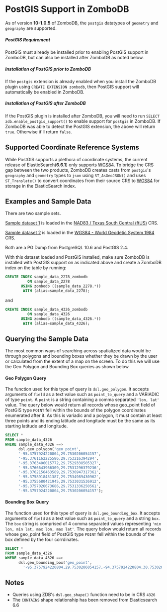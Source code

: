# PostGIS Support in ZomboDB
As of version **10-1.0.5** of ZomboDB, the `postgis` datatypes of `geometry` and `geography` are supported.

##### PostGIS Requirement
PostGIS must already be installed prior to enabling PostGIS support in ZomboDB, but can also be installed after ZomboDB as noted below.

##### Installation of PostGIS prior to ZomboDB 
If the `postgis` extension is already enabled when you install the ZomboDB plugin using `CREATE EXTENSION zombodb`, then PostGIS support will automatically be enabled in ZomboDB. 

##### Installation of PostGIS after ZomboDB 
If the PostGIS plugin is installed after ZomboDB, you will need to run ```SELECT zdb.enable_postgis_support()``` to enable support for `postgis` in ZomboDB. If ZomboDB was able to detect the PostGIS extension, the above will return `true`.  Otherwise it'll return `false`.

## Supported Coordinate Reference Systems
While PostGIS supports a plethora of coordinate systems, the current release of ElasticSearch(**6.6.1**) only supports [WGS84](https://epsg.io/4326). To bridge the CRS gap between the two products, ZomboDB creates casts from `postgis`'s `geography` and `geometry` types to `json` using `ST_AsGeoJSON()` and uses `ST_Translate()` to convert coordinates from their source CRS to [WGS84](https://epsg.io/4326) for storage in the ElasticSearch index.

## Examples and Sample Data
There are two sample sets. 

[Sample dataset 1](https://github.com/zombodb/zombodb/files/2948109/sample_data_2278.zip) is loaded in the [NAD83 / Texas South Central (ftUS)](https://epsg.io/2278) CRS. 

[Sample dataset 2](https://github.com/zombodb/zombodb/files/3027737/sample_data_4326.zip) is loaded in the [WGS84 - World Geodetic System 1984](https://epsg.io/4326) CRS. 

Both are a PG Dump from PostgreSQL 10.6 and PostGIS 2.4.

With this dataset loaded and PostGIS installed, make sure ZomboDB is installed with PostGIS support on as indicated above and create a ZomboDB index on the table by running:
```sql
CREATE INDEX sample_data_2278_zombodb
          ON sample_data_2278
       USING zombodb ((sample_data_2278.*))
        WITH (alias=sample_data_2278);
```

and

```sql
CREATE INDEX sample_data_4326_zombodb
          ON sample_data_4326
       USING zombodb ((sample_data_4326.*))
        WITH (alias=sample_data_4326);
```

## Querying the Sample Data
The most common ways of searching across spatialized data would be through polygons and bounding boxes whether they be drawn by the user or calculated from the extent of a map on the screen. To do this we will use the Geo Polygon and Bounding Box queries as shown below

#### Geo Polygon Query
The function used for this type of query is `dsl.geo_polygon`. It accepts arguments of `field` as a text value such as `point_to_query` and a VARIADIC of type `point`. A `point` is a string containing a comma separated `'lon, lat'` value. The query below would return all records whose geo_point field of PostGIS type `POINT` fell within the bounds of the polygon coordinates enumerated after it. As this is variadic and a polygon, it must contain at least three points and its ending latitude and longitude must be the same as its starting latitude and longitude.

```sql
SELECT * 
FROM sample_data_4326
WHERE sample_data_4326 ==> 
      dsl.geo_polygon('geo_point', 
      '-95.3757924220804,29.7530206054157', 
      '-95.3761162225586,29.753216394294', 
      '-95.3763406015772,29.7529338505327', 
      '-95.3766643966309,29.7531296379236', 
      '-95.3762156463589,29.7536947317361', 
      '-95.3758918431387,29.7534989430962', 
      '-95.3755680421945,29.7533031536912', 
      '-95.3757026673686,29.7531336250561', 
      '-95.3757924220804,29.7530206054157');
```

#### Bounding Box Query
The function used for this type of query is `dsl.geo_bounding_box`. It accepts arguments of `field` as a text value such as `point_to_query` and a string `box`. The `box` string is comprised of 4 comma separated values representing `'min lon, min lat, max lon, max lat'`. The query below would return all records whose geo_point field of PostGIS type `POINT` fell within the bounds of the box defined by the four corrdinates.

```sql
SELECT *
FROM sample_data_4326
WHERE sample_data_4326 ==>
      dsl.geo_bounding_box('geo_point',
        '-95.3757924220804,29.7530206054157,-94.3757924220804,30.7530206054157');
```

## Notes
- Queries using ZDB's `dsl.geo_shape()` function need to be in CRS `4326`
- The `CONTAINS` shape relationship has been removed from Elasticsearch 6.6
